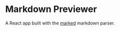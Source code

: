 # Markdown Previewer
A React app built with the [marked] markdown parser.

[marked]: https://github.com/chjj/marked
